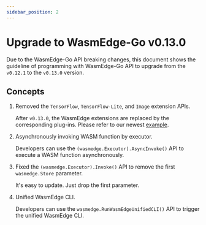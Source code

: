 ```yaml
---
sidebar_position: 2
---
```


# Upgrade to WasmEdge-Go v0.13.0

Due to the WasmEdge-Go API breaking changes, this document shows the guideline of programming with WasmEdge-Go API to upgrade from the `v0.12.1` to the `v0.13.0` version.

## Concepts

1. Removed the `TensorFlow`, `TensorFlow-Lite`, and `Image` extension APIs.

   After `v0.13.0`, the WasmEdge extensions are replaced by the corresponding plug-ins. Please refer to our newest [example](https://github.com/second-state/WasmEdge-go-examples/tree/master/go_mtcnn).

2. Asynchronously invoking WASM function by executor.

   Developers can use the `(wasmedge.Executor).AsyncInvoke()` API to execute a WASM function asynchronously.

3. Fixed the `(wasmedge.Executor).Invoke()` API to remove the first `wasmedge.Store` parameter.

   It's easy to update. Just drop the first parameter.

4. Unified WasmEdge CLI.

   Developers can use the `wasmedge.RunWasmEdgeUnifiedCLI()` API to trigger the unified WasmEdge CLI.
